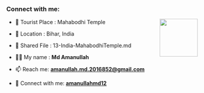 ### Connect with me:

<img align="right" src="https://avatars3.githubusercontent.com/amanullahmd12?size=100" width="100px;" alt=""/>

- 🌱 Tourist Place : Mahabodhi Temple
- 👯 Location : Bihar, India
- 📄 Shared File : 13-India-MahabodhiTemple.md

- 👨‍💻 My name : **Md Amanullah**
- 📫 Reach me: **amanullah.md.2016852@gmail.com**
- 🔭 Connect with me: **[amanullahmd12](https://github.com/amanullahmd12)**

